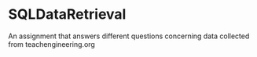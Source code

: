 # SQLDataRetrieval
An assignment that answers different questions concerning data collected from teachengineering.org 
